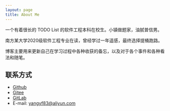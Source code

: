 ```yaml
---
layout: page
title: About Me
---
```

<!-- {{ site.description }}
![Songroger]({{ site.about }}) -->

一个有着很长的 TODO List 的软件工程本科在校生。小镇做题家，油腻普信男。

南方某大学2020级软件工程专业在读，曾经学过一年遥感，最终选择提桶跑路。

博客主要用来更新自己在学习过程中各种收获的备忘，以及对于各个事件和各种看法和随笔。

## 联系方式

* [Github](https://github.com/NorthSecond)
* [Gitee](https://gitee.com/yangyf83)
* [GitLab](https://gitlab.com/yangyf83)
* E-mail: yangyf83@aliyun.com
